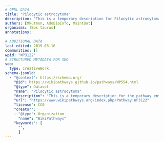```yaml
---
# GPML DATA
title: "Pilocytic astrocytoma"
description: "This is a temporary description for Pilocytic astrocytoma"
authors: [Mkutmon, AdoBioInfo, MaintBot]
organisms: [Bos taurus]
annotations:
  
# ADDITIONAL DATA
last-edited: 2019-08-16
communities: []
wpid: "WP3122"
# STRUCTURED METADATA FOR SEO
seo:
  type: CreativeWork
schema-jsonld:
  - "@context": https://schema.org/
    "@id": https://wikipathways.github.io/pathways/WP554.html
    "@type": Dataset
    "name": "Pilocytic astrocytoma"
    "description": "This is a temporary description for the pathway entitled: Pilocytic astrocytoma"
    "url": "https://www.wikipathways.org/index.php/Pathway:WP3122"
    "license": CC0
    "creator":
    - "@type": Organization
      "name": "WikiPathways"
    "keywords": [
      "",
      ]
---
```

